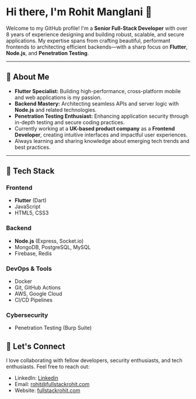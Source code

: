 # Hi there, I'm Rohit Manglani 👋

Welcome to my GitHub profile! I'm a **Senior Full-Stack Developer** with over 8 years of experience designing and building robust, scalable, and secure applications. My expertise spans from crafting beautiful, performant frontends to architecting efficient backends—with a sharp focus on **Flutter**, **Node.js**, and **Penetration Testing**.

---

## 🚀 About Me

- **Flutter Specialist:** Building high-performance, cross-platform mobile and web applications is my passion.
- **Backend Mastery:** Architecting seamless APIs and server logic with **Node.js** and related technologies.
- **Penetration Testing Enthusiast:** Enhancing application security through in-depth testing and secure coding practices.
- Currently working at a **UK-based product company** as a **Frontend Developer**, creating intuitive interfaces and impactful user experiences.
- Always learning and sharing knowledge about emerging tech trends and best practices.

---

## 🔧 Tech Stack

### Frontend
- **Flutter** (Dart)
- JavaScript
- HTML5, CSS3

### Backend
- **Node.js** (Express, Socket.io)
- MongoDB, PostgreSQL, MySQL
- Firebase, Redis

### DevOps & Tools
- Docker
- Git, GitHub Actions
- AWS, Google Cloud
- CI/CD Pipelines

### Cybersecurity
- Penetration Testing (Burp Suite)

## 💬 Let's Connect
I love collaborating with fellow developers, security enthusiasts, and tech enthusiasts. Feel free to reach out:

- LinkedIn: [Linkedin](https://linkedin.com/in/manglani007)
- Email: [rohit@fullstackrohit.com](mailto:rohit@fullstackrohit.com)
- Website: [fullstackrohit.com](https://fullstackrohit.com)
